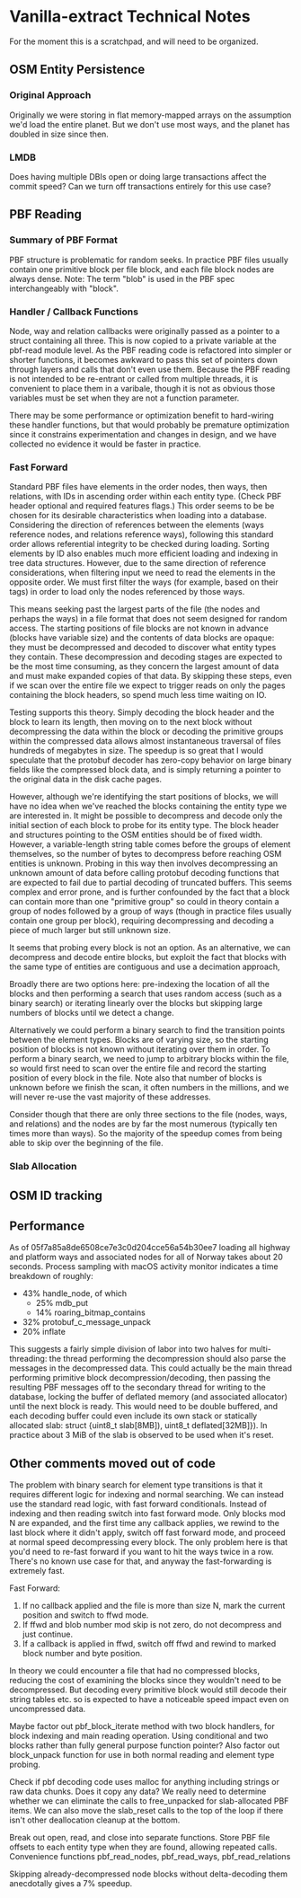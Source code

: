 # Vanilla-extract Technical Notes

For the moment this is a scratchpad, and will need to be organized.

## OSM Entity Persistence

### Original Approach
Originally we were storing in flat memory-mapped arrays on the assumption we'd load the entire planet. But we don't use most ways, and the planet has doubled in size since then.

### LMDB
Does having multiple DBIs open or doing large transactions affect the commit speed?  Can we turn off transactions entirely for this use case?

## PBF Reading

### Summary of PBF Format
PBF structure is problematic for random seeks. In practice PBF files usually contain one primitive block per file block, and each file block nodes are always dense.
Note: The term "blob" is used in the PBF spec interchangeably with "block".

### Handler / Callback Functions 
Node, way and relation callbacks were originally passed as a pointer to a struct containing all three. This is now copied to a private variable at the pbf-read module level. As the PBF reading code is refactored into simpler or shorter functions, it becomes awkward to pass this set of pointers down through layers and calls that don't even use them. Because the PBF reading is not intended to be re-entrant or called from multiple threads, it is convenient to place them in a varibale, though it is not as obvious those variables must be set when they are not a function parameter. 

There may be some performance or optimization benefit to hard-wiring these handler functions, but that would probably be premature optimization since it constrains experimentation and changes in design, and we have collected no evidence it would be faster in practice.

### Fast Forward
Standard PBF files have elements in the order nodes, then ways, then relations, with IDs in ascending order within each entity type. (Check PBF header optional and required features flags.) This order seems to be be chosen for its desirable characteristics when loading into a database. Considering the direction of references between the elements (ways reference nodes, and relations reference ways), following this standard order allows referential integrity to be checked during loading. Sorting elements by ID also enables much more efficient loading and indexing in tree data structures. However, due to the same direction of reference considerations, when filtering input we need to read the elements in the opposite order. We must first filter the ways (for example, based on their tags) in order to load only the nodes referenced by those ways.

This means seeking past the largest parts of the file (the nodes and perhaps the ways) in a file format that does not seem designed for random access. The starting positions of file blocks are not known in advance (blocks have variable size) and the contents of data blocks are opaque: they must be decompressed and decoded to discover what entity types they contain. These decompression and decoding stages are expected to be the most time consuming, as they concern the largest amount of data and must make expanded copies of that data. By skipping these steps, even if we scan over the entire file we expect to trigger reads on only the pages containing the block headers, so spend much less time waiting on IO.

Testing supports this theory. Simply decoding the block header and the block to learn its length, then moving on to the next block without decompressing the data within the block or decoding the primitive groups within the compressed data allows almost instantaneous traversal of files hundreds of megabytes in size. The speedup is so great that I would speculate that the protobuf decoder has zero-copy behavior on large binary fields like the compressed block data, and is simply returning a pointer to the original data in the disk cache pages.

However, although we're identifying the start positions of blocks, we will have no idea when we've reached the blocks containing the entity type we are interested in. It might be possible to decompress and decode only the initial section of each block to probe for its entity type. The block header and structures pointing to the OSM entities should be of fixed width. However, a variable-length string table comes before the groups of element themselves, so the number of bytes to decompress before reaching OSM entities is unknown. Probing in this way then involves decompressing an unknown amount of data before calling protobuf decoding functions that are expected to fail due to partial decoding of truncated buffers. This seems complex and error prone, and is further confounded by the fact that a block can contain more than one "primitive group" so could in theory contain a group of nodes followed by a group of ways (though in practice files usually contain one group per block), requiring decompressing and decoding a piece of much larger but still unknown size.

It seems that probing every block is not an option. As an alternative, we can decompress and decode entire blocks, but exploit the fact that blocks with the same type of entities are contiguous and use a decimation approach, 

Broadly there are two options here: pre-indexing the location of all the blocks and then performing a search that uses random access (such as a binary search) or iterating linearly over the blocks but skipping large numbers of blocks until we detect a change.

Alternatively we could perform a binary search to find the transition points between the element types. Blocks are of varying size, so the starting position of blocks is not known without iterating over them in order. To perform a binary search, we need to jump to arbitrary blocks within the file, so would first need to scan over the entire file and record the starting position of every block in the file. Note also that number of blocks is unknown before we finish the scan, it often numbers in the millions, and we will never re-use the vast majority of these addresses.

Consider though that there are only three sections to the file (nodes, ways, and relations) and the nodes are by far the most numerous (typically ten times more than ways). So the majority of the speedup comes from being able to skip over the beginning of the file.

### Slab Allocation

## OSM ID tracking

## Performance

As of 05f7a85a8de6508ce7e3c0d204cce56a54b30ee7 loading all highway and platform ways and associated nodes for all of Norway takes about 20 seconds. Process sampling with macOS activity monitor indicates a time breakdown of roughly:
- 43% handle_node, of which
    - 25% mdb_put
    - 14% roaring_bitmap_contains
- 32% protobuf_c_message_unpack
- 20% inflate

This suggests a fairly simple division of labor into two halves for multi-threading: the thread performing the decompression should also parse the messages in the decompressed data. This could actually be the main thread performing primitive block decompression/decoding, then passing the resulting PBF messages off to the secondary thread for writing to the database, locking the buffer of deflated memory (and associated allocator) until the next block is ready. This would need to be double buffered, and each decoding buffer could even include its own stack or statically allocated slab: struct {uint8_t slab[8MB]), uint8_t deflated[32MB]}). In practice about 3 MiB of the slab is observed to be used when it's reset.

## Other comments moved out of code

The problem with binary search for element type transitions is that it requires different logic for indexing and normal searching. We can instead use the standard read logic, with fast forward conditionals. Instead of indexing and then reading switch into fast forward mode. Only blocks mod N are expanded, and the first time any callback applies, we rewind to the last block where it didn't apply, switch off fast forward mode, and proceed at normal speed decompressing every block. The only problem here is that you'd need to re-fast forward if you want to hit the ways twice in a row. There's no known use case for that, and anyway the fast-forwarding is extremely fast.

Fast Forward:

1. If no callback applied and the file is more than size N, mark the current position and switch to ffwd mode.
2. If ffwd and blob number mod skip is not zero, do not decompress and just continue.
3. If a callback is applied in ffwd, switch off ffwd and rewind to marked block number and byte position.

In theory we could encounter a file that had no compressed blocks, reducing the cost of examining the blocks since they wouldn't need to be decompressed. But decoding every primitive block would still decode their string tables etc. so is expected to have a noticeable speed impact even on uncompressed data.

Maybe factor out pbf_block_iterate method with two block handlers, for block indexing and main reading operation.
Using conditional and two blocks rather than fully general purpose function pointer?
Also factor out block_unpack function for use in both normal reading and element type probing.

Check if pbf decoding code uses malloc for anything including strings or raw data chunks. Does it copy any data?
We really need to determine whether we can eliminate the calls to free_unpacked for slab-allocated PBF items.
We can also move the slab_reset calls to the top of the loop if there isn't other deallocation cleanup at the bottom.

Break out open, read, and close into separate functions.
Store PBF file offsets to each entity type when they are found, allowing repeated calls.
Convenience functions pbf_read_nodes, pbf_read_ways, pbf_read_relations 

Skipping already-decompressed node blocks without delta-decoding them anecdotally gives a 7% speedup.

